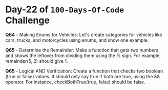 # Day-22 of `100-Days-Of-Code` Challenge

**Q64** - Making Enums for Vehicles: Let's create categories for vehicles like cars, trucks, and motorcycles using enums, and show one example.

**Q65** - Determine the Remainder: Make a function that gets two numbers and shows the leftover from dividing them using the % sign. For example, remainder(5, 2) should give 1.

**Q65** - Logical AND Verification: Create a function that checks two boolean (true or false) values. It should only say true if both are true, using the && operator. For instance, checkBothTrue(true, false) should be false.
 
 


 